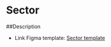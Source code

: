 # Sector

##Description
- Link Figma template: [Sector template](https://www.figma.com/file/HDNsrFRsn1lmJv9flZ02tC/Sector?node-id=1%3A2)

